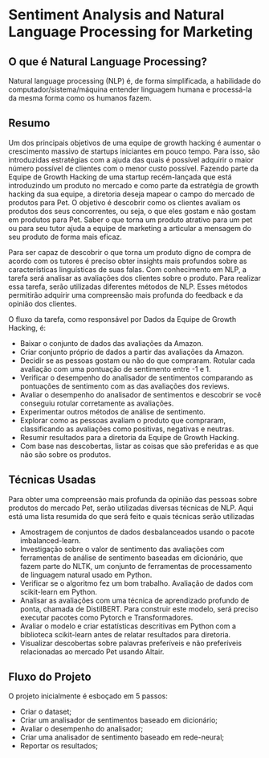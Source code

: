 # Sentiment Analysis and Natural Language Processing for Marketing

## O que é Natural Language Processing?
Natural language processing (NLP) é, de forma simplificada, a habilidade do computador/sistema/máquina entender linguagem humana e processá-la da mesma forma como os humanos fazem.

## Resumo
Um dos principais objetivos de uma equipe de growth hacking é aumentar o crescimento massivo de startups iniciantes em pouco tempo. Para isso, são introduzidas estratégias com a ajuda das quais é possível adquirir o maior número possível de clientes com o menor custo possível. Fazendo parte da Equipe de Growth Hacking de uma startup recém-lançada que está introduzindo um produto no mercado e como parte da estratégia de growth hacking da sua equipe, a diretoria deseja mapear o campo do mercado de produtos para Pet. O objetivo é descobrir como os clientes avaliam os produtos dos seus concorrentes, ou seja, o que eles gostam e não gostam em produtos para Pet. Saber o que torna um produto atrativo para um pet ou para seu tutor ajuda a equipe de marketing a articular a mensagem do seu produto de forma mais eficaz.

Para ser capaz de descobrir o que torna um produto digno de compra de acordo com os tutores é preciso obter insights mais profundos sobre as características linguísticas de suas falas. Com conhecimento em NLP, a tarefa será analisar as avaliações dos clientes sobre o produto. Para realizar essa tarefa, serão utilizadas diferentes métodos de NLP. Esses métodos permitirão adquirir uma compreensão mais profunda do feedback e da opinião dos clientes.

O fluxo da tarefa, como responsável por Dados da Equipe de Growth Hacking, é:
- Baixar o conjunto de dados das avaliações da Amazon.
- Criar conjunto próprio de dados a partir das avaliações da Amazon.
- Decidir se as pessoas gostam ou não do que compraram. Rotular cada avaliação com uma pontuação de sentimento entre -1 e 1.
- Verificar o desempenho do analisador de sentimentos comparando as pontuações de sentimento com as das avaliações dos reviews.
- Avaliar o desempenho do analisador de sentimentos e descobrir se você conseguiu rotular corretamente as avaliações.
- Experimentar outros métodos de análise de sentimento.
- Explorar como as pessoas avaliam o produto que compraram, classificando as avaliações como positivas, negativas e neutras.
- Resumir resultados para a diretoria da Equipe de Growth Hacking.
- Com base nas descobertas, listar as coisas que são preferidas e as que não são sobre os produtos.

## Técnicas Usadas
Para obter uma compreensão mais profunda da opinião das pessoas sobre produtos do mercado Pet, serão utilizadas diversas técnicas de NLP. Aqui está uma lista resumida do que será feito e quais técnicas serão utilizadas
- Amostragem de conjuntos de dados desbalanceados usando o pacote imbalanced-learn.
- Investigação sobre o valor de sentimento das avaliações com ferramentas de análise de sentimento baseadas em dicionário, que fazem parte do NLTK, um conjunto de ferramentas de processamento de linguagem natural usado em Python.
- Verificar se o algoritmo fez um bom trabalho. Avaliação de dados com scikit-learn em Python.
- Analisar as avaliações com uma técnica de aprendizado profundo de ponta, chamada de DistilBERT. Para construir este modelo, será preciso executar pacotes como Pytorch e Transformadores.
- Avaliar o modelo e criar estatísticas descritivas em Python com a biblioteca scikit-learn antes de relatar resultados para diretoria.
- Visualizar descobertas sobre palavras preferíveis e não preferíveis relacionadas ao mercado Pet usando Altair.

## Fluxo do Projeto
O projeto inicialmente é esboçado em 5 passos:
- Criar o dataset;
- Criar um analisador de sentimentos baseado em dicionário;
- Avaliar o desempenho do analisador;
- Criar uma analisador de sentimento baseado em rede-neural;
- Reportar os resultados;

